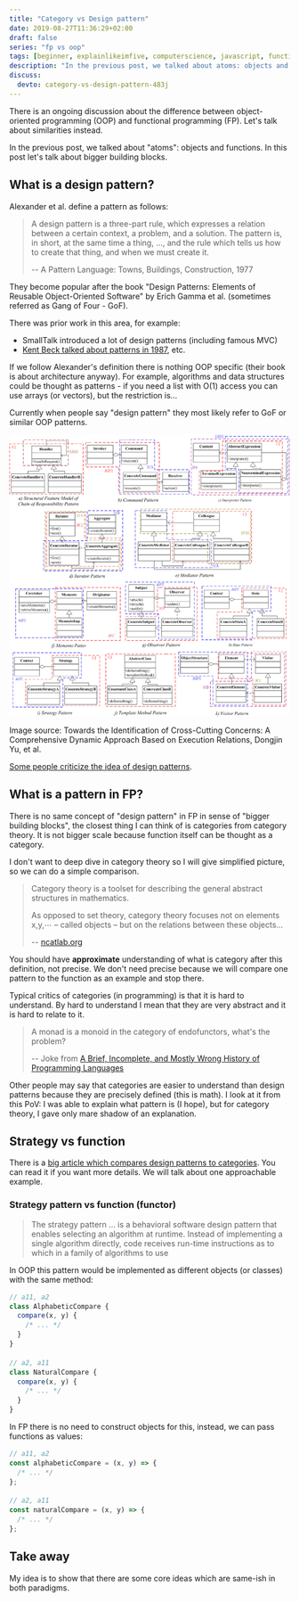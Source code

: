 ```yaml
---
title: "Category vs Design pattern"
date: 2019-08-27T11:36:29+02:00
draft: false
series: "fp vs oop"
tags: [beginner, explainlikeimfive, computerscience, javascript, function]
description: "In the previous post, we talked about atoms: objects and functions. In this post let's talk about bigger building blocks."
discuss:
  devto: category-vs-design-pattern-483j
---
```


There is an ongoing discussion about the difference between object-oriented programming (OOP) and functional programming (FP). Let's talk about similarities instead.

In the previous post, we talked about "atoms": objects and functions. In this post let's talk about bigger building blocks.

<!--more-->

## What is a design pattern?

Alexander et al. define a pattern as follows:

> A design pattern is a three-part rule, which expresses a relation between a certain context, a problem, and a solution. The pattern is, in short, at the same time a thing, ..., and the rule which tells us how to create that thing, and when we must create it.
>
> -- A Pattern Language: Towns, Buildings, Construction, 1977

They become popular after the book "Design Patterns: Elements of Reusable Object-Oriented Software" by Erich Gamma et al. (sometimes referred as Gang of Four - GoF).

There was prior work in this area, for example:

- SmallTalk introduced a lot of design patterns (including famous MVC)
- [Kent Beck talked about patterns in 1987](http://c2.com/doc/oopsla87.html), etc.

If we follow Alexander's definition there is nothing OOP specific (their book is about architecture anyway). For example, algorithms and data structures could be thought as patterns - if you need a list with O(1) access you can use arrays (or vectors), but the restriction is...

Currently when people say "design pattern" they most likely refer to GoF or similar OOP patterns.

![](./gof-patterns.png)

Image source: Towards the Identification of Cross-Cutting Concerns: A Comprehensive Dynamic Approach Based on Execution Relations, Dongjin Yu, et al.

[Some people criticize the idea of design patterns](https://www.deconstructconf.com/2017/brian-marick-patterns-failed-why-should-we-care).

## What is a pattern in FP?

There is no same concept of "design pattern" in FP in sense of "bigger building blocks", the closest thing I can think of is categories from category theory. It is not bigger scale because function itself can be thought as a category.

I don't want to deep dive in category theory so I will give simplified picture, so we can do a simple comparison.

> Category theory is a toolset for describing the general abstract structures in mathematics.
>
> As opposed to set theory, category theory focuses not on elements x,y,⋯ – called objects – but on the relations between these objects...
>
> -- [ncatlab.org](https://ncatlab.org/nlab/show/category+theory)

You should have **approximate** understanding of what is category after this definition, not precise. We don't need precise because we will compare one pattern to the function as an example and stop there.

Typical critics of categories (in programming) is that it is hard to understand. By hard to understand I mean that they are very abstract and it is hard to relate to it.

> A monad is a monoid in the category of endofunctors, what's the problem?
>
> -- Joke from [A Brief, Incomplete, and Mostly Wrong History of Programming Languages](http://james-iry.blogspot.com/2009/05/brief-incomplete-and-mostly-wrong.html)

Other people may say that categories are easier to understand than design patterns because they are precisely defined (this is math). I look at it from this PoV: I was able to explain what pattern is (I hope), but for category theory, I gave only mare shadow of an explanation.

## Strategy vs function

There is a [big article which compares design patterns to categories](https://github.com/thma/LtuPatternFactory/blob/master/README.md). You can read it if you want more details. We will talk about one approachable example.

### Strategy pattern vs function (functor)

> The strategy pattern ... is a behavioral software design pattern that enables selecting an algorithm at runtime. Instead of implementing a single algorithm directly, code receives run-time instructions as to which in a family of algorithms to use

In OOP this pattern would be implemented as different objects (or classes) with the same method:

```js
// a11, a2
class AlphabeticCompare {
  compare(x, y) {
    /* ... */
  }
}

// a2, a11
class NaturalCompare {
  compare(x, y) {
    /* ... */
  }
}
```

In FP there is no need to construct objects for this, instead, we can pass functions as values:

```js
// a11, a2
const alphabeticCompare = (x, y) => {
  /* ... */
};

// a2, a11
const naturalCompare = (x, y) => {
  /* ... */
};
```

## Take away

My idea is to show that there are some core ideas which are same-ish in both paradigms.

